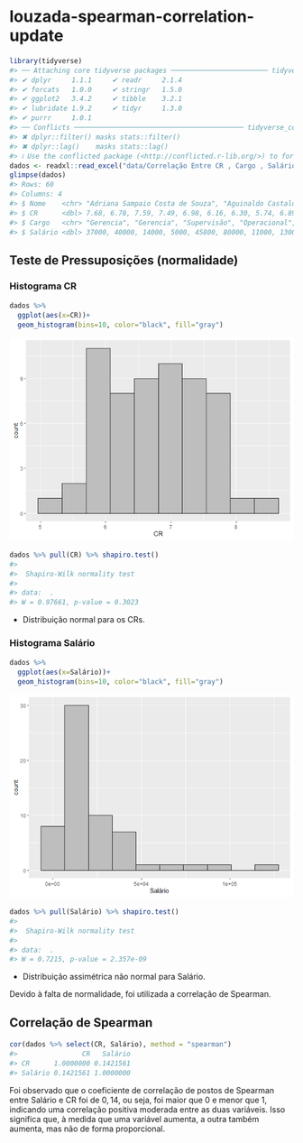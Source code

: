 
<!-- README.md is generated from README.Rmd. Please edit that file -->

# louzada-spearman-correlation-update

``` r
library(tidyverse)
#> ── Attaching core tidyverse packages ──────────────────────── tidyverse 2.0.0 ──
#> ✔ dplyr     1.1.1     ✔ readr     2.1.4
#> ✔ forcats   1.0.0     ✔ stringr   1.5.0
#> ✔ ggplot2   3.4.2     ✔ tibble    3.2.1
#> ✔ lubridate 1.9.2     ✔ tidyr     1.3.0
#> ✔ purrr     1.0.1     
#> ── Conflicts ────────────────────────────────────────── tidyverse_conflicts() ──
#> ✖ dplyr::filter() masks stats::filter()
#> ✖ dplyr::lag()    masks stats::lag()
#> ℹ Use the conflicted package (<http://conflicted.r-lib.org/>) to force all conflicts to become errors
dados <- readxl::read_excel("data/Correlação Entre CR , Cargo , Salário.xlsx")
glimpse(dados)
#> Rows: 60
#> Columns: 4
#> $ Nome    <chr> "Adriana Sampaio Costa de Souza", "Aguinaldo Castaldelli Neto"…
#> $ CR      <dbl> 7.68, 6.78, 7.59, 7.49, 6.98, 6.16, 6.30, 5.74, 6.89, 7.30, 7.…
#> $ Cargo   <chr> "Gerencia", "Gerencia", "Supervisão", "Operacional", "Gerencia…
#> $ Salário <dbl> 37000, 40000, 14000, 5000, 45800, 80000, 11000, 13000, 17500, …
```

## Teste de Pressuposições (normalidade)

### Histograma CR

``` r
dados %>% 
  ggplot(aes(x=CR))+
  geom_histogram(bins=10, color="black", fill="gray")
```

![](README_files/figure-gfm/unnamed-chunk-3-1.png)<!-- -->

``` r
dados %>% pull(CR) %>% shapiro.test()
#> 
#>  Shapiro-Wilk normality test
#> 
#> data:  .
#> W = 0.97661, p-value = 0.3023
```

- Distribuição normal para os CRs.

### Histograma Salário

``` r
dados %>% 
  ggplot(aes(x=Salário))+
  geom_histogram(bins=10, color="black", fill="gray")
```

![](README_files/figure-gfm/unnamed-chunk-5-1.png)<!-- -->

``` r
dados %>% pull(Salário) %>% shapiro.test()
#> 
#>  Shapiro-Wilk normality test
#> 
#> data:  .
#> W = 0.7215, p-value = 2.357e-09
```

- Distribuição assimétrica não normal para Salário.

Devido à falta de normalidade, foi utilizada a correlação de Spearman.

## Correlação de Spearman

``` r
cor(dados %>% select(CR, Salário), method = "spearman")
#>                CR   Salário
#> CR      1.0000000 0.1421561
#> Salário 0.1421561 1.0000000
```

Foi observado que o coeficiente de correlação de postos de Spearman
entre Salário e CR foi de $0,14$, ou seja, foi maior que $0$ e menor que
$1$, indicando uma correlação positiva moderada entre as duas variáveis.
Isso significa que, à medida que uma variável aumenta, a outra também
aumenta, mas não de forma proporcional.
